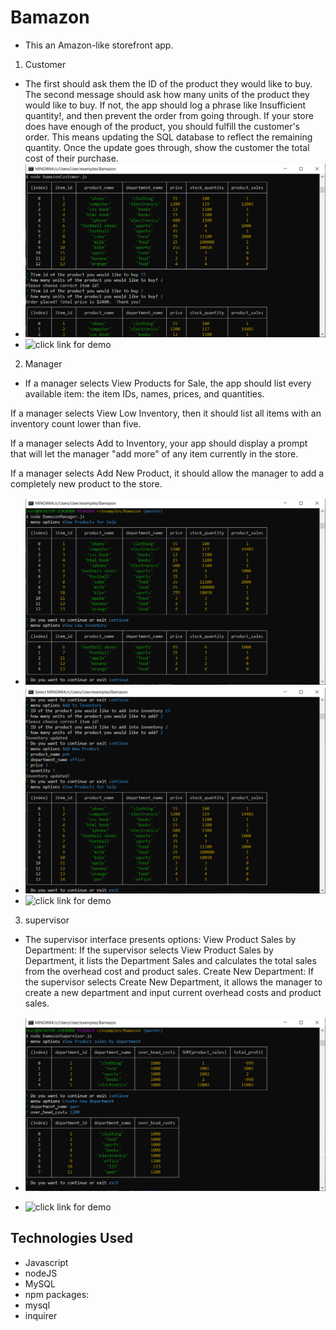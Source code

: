 # Bamazon
* This an Amazon-like storefront app.
1. Customer
* The first should ask them the ID of the product they would like to buy.
The second message should ask how many units of the product they would like to buy.
If not, the app should log a phrase like Insufficient quantity!, and then prevent the order from going through.
If your store does have enough of the product, you should fulfill the customer's order.
This means updating the SQL database to reflect the remaining quantity.
Once the update goes through, show the customer the total cost of their purchase.
* ![image](./image/customer.png)
* ![click link for demo](https://drive.google.com/file/d/1YpinEbwT8Z7eL2QtYElgHpfq2OrAskH-/view)
2. Manager
* If a manager selects View Products for Sale, the app should list every available item: the item IDs, names, prices, and quantities.

If a manager selects View Low Inventory, then it should list all items with an inventory count lower than five.

If a manager selects Add to Inventory, your app should display a prompt that will let the manager "add more" of any item currently in the store.

If a manager selects Add New Product, it should allow the manager to add a completely new product to the store.
* ![image](./image/manager01.png)
* ![image](./image/manager02.png)
* ![click link for demo](https://drive.google.com/file/d/1HDPZGZlNiBRBh4LkTbTkJ-oSwTdrBW3B/view)
3. supervisor
* The supervisor interface presents options:
View Product Sales by Department: If the supervisor selects View Product Sales by Department, it lists the Department Sales and calculates the total sales from the overhead cost and product sales.
Create New Department: If the supervisor selects Create New Department, it allows the manager to create a new department and input current overhead costs and product sales.

* ![image](./image/supervisor.png)
* ![click link for demo](https://drive.google.com/file/d/1BjNhm3Fhtn8N9dNFnL0j_KkfsKyhrvsW/view)
## Technologies Used
* Javascript
* nodeJS
* MySQL
* npm packages:
* mysql
* inquirer

